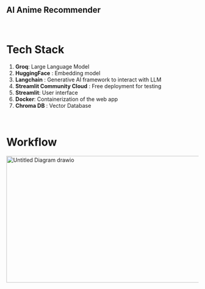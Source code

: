 ## AI Anime Recommender
<br>

# Tech Stack
1. **Groq**: Large Language Model
2. **HuggingFace** : Embedding model
3. **Langchain** : Generative AI framework to interact with LLM
4. **Streamlit Community Cloud** : Free deployment for testing
5. **Streamlit**: User interface
6. **Docker**: Containerization of the web app
7. **Chroma DB** : Vector Database

<br>

# Workflow 

<img width="1241" height="331" alt="Untitled Diagram drawio" src="https://github.com/user-attachments/assets/f0d7fdf5-a56d-4e19-9e3f-e199adac6ff8" />









